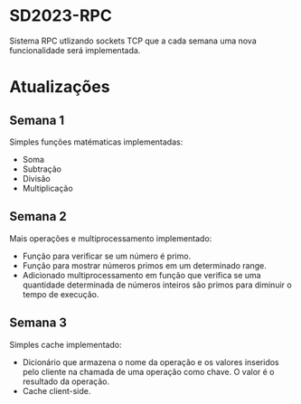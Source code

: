 # SD2023-RPC

Sistema RPC utlizando sockets TCP que a cada semana uma nova funcionalidade será implementada.

# Atualizações

## Semana 1

Simples funções matématicas implementadas:

- Soma
- Subtração
- Divisão
- Multiplicação

## Semana 2

Mais operações e multiprocessamento implementado:

- Função para verificar se um número é primo.
- Função para mostrar números primos em um determinado range.
- Adicionado multiprocessamento em função que verifica se uma quantidade determinada de números inteiros são primos para diminuir o tempo de execução.

## Semana 3

Simples cache implementado:

- Dicionário que armazena o nome da operação e os valores inseridos pelo cliente na chamada de uma operação como chave. O valor é o resultado da operação.
- Cache client-side.
